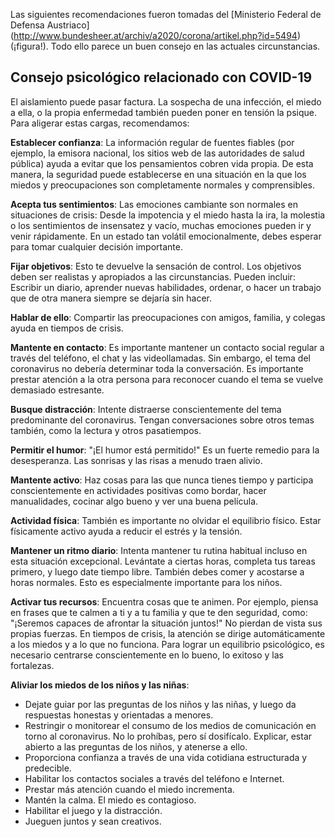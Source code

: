 Las siguientes recomendaciones fueron tomadas del [Ministerio Federal de Defensa Austriaco] (http://www.bundesheer.at/archiv/a2020/corona/artikel.php?id=5494) (¡figura!). Todo ello parece un buen consejo en las actuales circunstancias. 


## Consejo psicológico relacionado con COVID-19

El aislamiento puede pasar factura. La sospecha de una infección, el miedo a ella, o la propia enfermedad también pueden poner en tensión la psique. Para aligerar estas cargas, recomendamos:

**Establecer confianza**: La información regular de fuentes fiables (por ejemplo, la emisora nacional, los sitios web de las autoridades de salud pública) ayuda a evitar que los pensamientos cobren vida propia. De esta manera, la seguridad puede establecerse en una situación en la que los miedos y preocupaciones son completamente normales y comprensibles.

**Acepta tus sentimientos**: Las emociones cambiante son normales en situaciones de crisis: Desde la impotencia y el miedo hasta la ira, la molestia o los sentimientos de insensatez y vacío, muchas emociones pueden ir y venir rápidamente. En un estado tan volátil emocionalmente, debes esperar para tomar cualquier decisión importante. 

**Fijar objetivos**: Esto te devuelve la sensación de control. Los objetivos deben ser realistas y apropiados a las circunstancias. Pueden incluir: Escribir un diario, aprender nuevas habilidades, ordenar, o hacer un trabajo que de otra manera siempre se dejaría sin hacer.

**Hablar de ello**: Compartir las preocupaciones con amigos, familia, y colegas ayuda en tiempos de crisis.

**Mantente en contacto**: Es importante mantener un contacto social regular a través del teléfono, el chat y las videollamadas. Sin embargo, el tema del coronavirus no debería determinar toda la conversación. Es importante prestar atención a la otra persona para reconocer cuando el tema se vuelve demasiado estresante.

**Busque distracción**: Intente distraerse conscientemente del tema predominante del coronavirus. Tengan conversaciones sobre otros temas también, como la lectura y otros pasatiempos.

**Permitir el humor**: "¡El humor está permitido!" Es un fuerte remedio para la desesperanza. Las sonrisas y las risas a menudo traen alivio.

**Mantente activo**: Haz cosas para las que nunca tienes tiempo y participa conscientemente en actividades positivas como bordar, hacer manualidades, cocinar algo bueno y ver una buena película.

**Actividad física**: También es importante no olvidar el equilibrio físico. Estar físicamente activo ayuda a reducir el estrés y la tensión.

**Mantener un ritmo diario**: Intenta mantener tu rutina habitual incluso en esta situación excepcional. Levántate a ciertas horas, completa tus tareas primero, y luego date tiempo libre. También debes comer y acostarse a horas normales. Esto es especialmente importante para los niños. 

**Activar tus recursos**: Encuentra cosas que te animen. Por ejemplo, piensa en frases que te calmen a ti y a tu familia y que te den seguridad, como: "¡Seremos capaces de afrontar la situación juntos!" No pierdan de vista sus propias fuerzas. En tiempos de crisis, la atención se dirige automáticamente a los miedos y a lo que no funciona. Para lograr un equilibrio psicológico, es necesario centrarse conscientemente en lo bueno, lo exitoso y las fortalezas.

**Aliviar los miedos de los niños y las niñas**:
- Dejate guiar por las preguntas de los niños y las niñas, y luego da respuestas honestas y orientadas a menores.
- Restringir o monitorear el consumo de los medios de comunicación en torno al coronavirus. No lo prohíbas, pero sí dosifícalo. Explicar, estar abierto a las preguntas de los niños, y atenerse a ello.
- Proporciona confianza a través de una vida cotidiana estructurada y predecible.
- Habilitar los contactos sociales a través del teléfono e Internet. 
- Prestar más atención cuando el miedo incrementa.
- Mantén la calma. El miedo es contagioso.
- Habilitar el juego y la distracción.
- Jueguen juntos y sean creativos.
